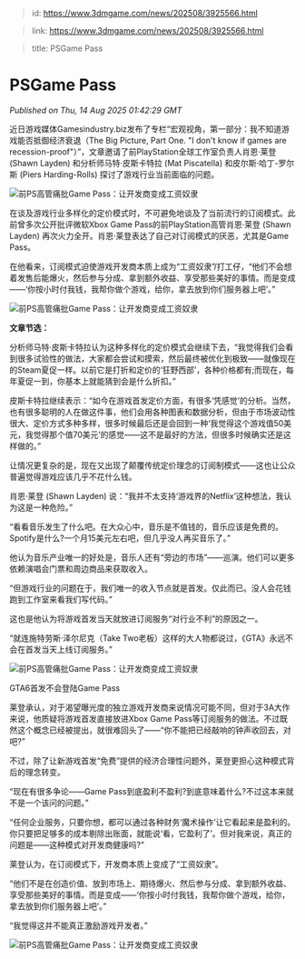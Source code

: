 > id: https://www.3dmgame.com/news/202508/3925566.html

> link: https://www.3dmgame.com/news/202508/3925566.html

> title: PSGame Pass

# PSGame Pass
_Published on Thu, 14 Aug 2025 01:42:29 GMT_

近日游戏媒体Gamesindustry.biz发布了专栏“宏观视角，第一部分：我不知道游戏能否抵御经济衰退（The Big Picture, Part One. "I don't know if games are recession-proof"）”，文章邀请了前PlayStation全球工作室负责人肖恩·莱登 (Shawn Layden) 和分析师马特·皮斯卡特拉 (Mat Piscatella) 和皮尔斯·哈丁-罗尔斯 (Piers Harding-Rolls) 探讨了游戏行业当前面临的问题。

![前PS高管痛批Game Pass：让开发商变成工资奴隶](https://img.3dmgame.com/uploads/images/news/20250814/1755135587_993425_jpg_r.jpg)

在谈及游戏行业多样化的定价模式时，不可避免地谈及了当前流行的订阅模式。此前曾多次公开批评微软Xbox Game Pass的前PlayStation高管肖恩·莱登 (Shawn Layden) 再次火力全开。肖恩·莱登表达了自己对订阅模式的厌恶，尤其是Game Pass。

在他看来，订阅模式迫使游戏开发商本质上成为“工资奴隶”/打工仔，“他们不会想着发售后能爆火，然后参与分成、拿到额外收益、享受那些美好的事情。而是变成——‘你按小时付我钱，我帮你做个游戏，给你，拿去放到你们服务器上吧’。”

![前PS高管痛批Game Pass：让开发商变成工资奴隶](https://img.3dmgame.com/uploads/images/news/20250814/1755135597_607867_png_r.webp)

**文章节选：**

分析师马特·皮斯卡特拉认为这种多样化的定价模式会继续下去，“我觉得我们会看到很多试验性的做法，大家都会尝试和摸索，然后最终被优化到极致——就像现在的Steam夏促一样。以前它是打折和定价的‘狂野西部’，各种价格都有;而现在，每年夏促一到，你基本上就能猜到会是什么折扣。”

皮斯卡特拉继续表示：“如今在游戏首发定价方面，有很多‘凭感觉’的分析。当然，也有很多聪明的人在做这件事，他们会用各种图表和数据分析，但由于市场波动性很大、定价方式多种多样，很多时候最后还是会回到一种‘我觉得这个游戏值50美元，我觉得那个值70美元’的感觉——这不是最好的方法，但很多时候确实还是这样做的。”

让情况更复杂的是，现在又出现了颠覆传统定价理念的订阅制模式——这也让公众普遍觉得游戏应该几乎不花什么钱。

肖恩·莱登 (Shawn Layden) 说：“我并不太支持‘游戏界的Netflix’这种想法，我认为这是一种危险。”

“看看音乐发生了什么吧。在大众心中，音乐是不值钱的，音乐应该是免费的。Spotify是什么?一个月15美元左右吧，但几乎没人再买音乐了。”

他认为音乐产业唯一的好处是，音乐人还有“旁边的市场”——巡演。他们可以更多依赖演唱会门票和周边商品来获取收入。

“但游戏行业的问题在于，我们唯一的收入节点就是首发。仅此而已。没人会花钱跑到工作室来看我们写代码。”

这也是他认为将游戏首发当天就放进订阅服务“对行业不利”的原因之一。

“就连施特劳斯·泽尔尼克（Take Two老板）这样的大人物都说过，《GTA》永远不会在首发当天上线订阅服务。”

![前PS高管痛批Game Pass：让开发商变成工资奴隶](https://img.3dmgame.com/uploads/images/news/20250814/1755135605_816688.webp)

GTA6首发不会登陆Game Pass

莱登承认，对于渴望曝光度的独立游戏开发商来说情况可能不同，但对于3A大作来说，他质疑将游戏首发直接放进Xbox Game Pass等订阅服务的做法。不过既然这个概念已经被提出，就很难回头了——“你不能把已经敲响的钟声收回去，对吧?”

不过，除了让新游戏首发“免费”提供的经济合理性问题外，莱登更担心这种模式背后的理念转变。

“现在有很多争论——Game Pass到底盈利不盈利?到底意味着什么?不过这本来就不是一个该问的问题。”

“任何企业服务，只要你想，都可以通过各种财务‘魔术操作’让它看起来是盈利的。你只要把足够多的成本剔除出账面，就能说‘看，它盈利了’。但对我来说，真正的问题是——这种模式对开发商健康吗?”

莱登认为，在订阅模式下，开发商本质上变成了“工资奴隶”。

“他们不是在创造价值、放到市场上、期待爆火、然后参与分成、拿到额外收益、享受那些美好的事情。而是变成——‘你按小时付我钱，我帮你做个游戏，给你，拿去放到你们服务器上吧’。”

“我觉得这并不能真正激励游戏开发者。”

![前PS高管痛批Game Pass：让开发商变成工资奴隶](https://img.3dmgame.com/uploads/images/news/20250814/1755135794_190309.jpg)
